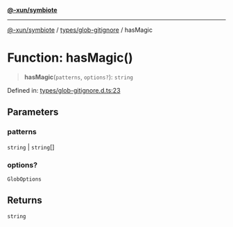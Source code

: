[**@-xun/symbiote**](../../../README.md)

***

[@-xun/symbiote](../../../README.md) / [types/glob-gitignore](../README.md) / hasMagic

# Function: hasMagic()

> **hasMagic**(`patterns`, `options?`): `string`

Defined in: [types/glob-gitignore.d.ts:23](https://github.com/Xunnamius/symbiote/blob/b36b296d7ff1b66d1e0c5e11b10c0eb089462516/types/glob-gitignore.d.ts#L23)

## Parameters

### patterns

`string` | `string`[]

### options?

`GlobOptions`

## Returns

`string`
